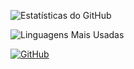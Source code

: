 ![Estatísticas do GitHub](https://github-readme-stats.vercel.app/api?username=HandleiDBG&show_icons=true&theme=radical)

![Linguagens Mais Usadas](https://github-readme-stats.vercel.app/api/top-langs/?username=HandleiDBG&layout=compact&theme=radical)

[![GitHub](https://img.shields.io/github/followers/HandleiDBG?label=Seguidores&style=social)](https://github.com/HandleiDBG?tab=followers)

